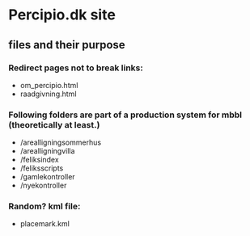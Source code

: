 # Percipio.dk site

## files and their purpose

### Redirect pages not to break links:

- om_percipio.html
- raadgivning.html

### Following folders are part of a production system for mbbl (theoretically at least.)

- /arealligningsommerhus
- /arealligningvilla
- /feliksindex
- /feliksscripts
- /gamlekontroller
- /nyekontroller

### Random? kml file:

- placemark.kml